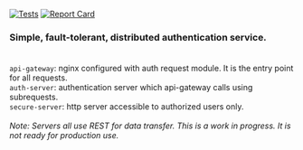 [![Tests](https://github.com/dgyurics/auth/actions/workflows/tests.yaml/badge.svg)](https://github.com/dgyurics/auth/actions/workflows/tests.yaml)
[![Report Card](https://goreportcard.com/badge/github.com/dgyurics/auth)](https://goreportcard.com/report/github.com/dgyurics/auth)

### Simple, fault-tolerant, distributed authentication service.</br></br>
`api-gateway`: nginx configured with auth request module. It is the entry point for all requests.
</br>
`auth-server`: authentication server which api-gateway calls using subrequests.
</br>
`secure-server`: http server accessible to authorized users only.
</br></br>
_Note: Servers all use REST for data transfer. This is a work in progress. It is not ready for production use._